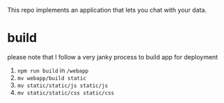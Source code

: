 This repo implements an application that lets you chat with your data.

# build

please note that I follow a very janky process to build app for deployment

1. `npm run build` in `/webapp`
2. `mv webapp/build static`
3. `mv static/static/js static/js`
4. `mv static/static/css static/css`


